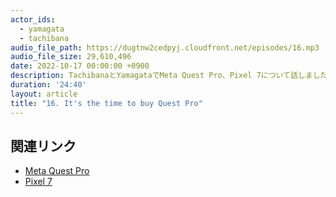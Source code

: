 ```yaml
---
actor_ids:
  - yamagata
  - tachibana
audio_file_path: https://dugtnw2cedpyj.cloudfront.net/episodes/16.mp3
audio_file_size: 29,610,496
date: 2022-10-17 00:00:00 +0900
description: TachibanaとYamagataでMeta Quest Pro、Pixel 7について話しました
duration: '24:40'
layout: article
title: "16. It's the time to buy Quest Pro"
---
```


## 関連リンク

- [Meta Quest Pro](https://www.meta.com/jp/en/quest/quest-pro/)
- [Pixel 7](https://store.google.com/jp/product/pixel_7?hl=ja)
